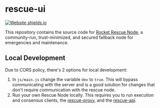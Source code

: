 # rescue-ui

[![Website shields.io](https://img.shields.io/website-up-down-green-red/https/rescuenode.com.svg)](https://rescuenode.com/) 

This repository contains the source code for [Rocket Rescue Node](https://rescuenode.com), a community-run, trust-minimized, and secured fallback node for emergencies and maintenance.


## Local Development

Due to CORS policy, there's 2 options for local development:

1. In `js/main.js` change the variable `dev` to `true`. This will bypass communicating with the server and is a good solution for changes that don't require communication with the rescue node.
1. Run your own Rescue Node locally. This requires you to run execution and consensus clients, the [rescue-proxy](https://github.com/Rocket-Rescue-Node/rescue-proxy), and the [rescue-api](https://github.com/Rocket-Rescue-Node/rescue-api).
